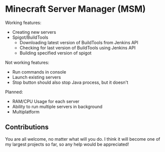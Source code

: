 # Minecraft Server Manager (MSM)

Working features:
- Creating new servers
- Spigot/BuildTools
    - Downloading latest version of BuildTools from Jenkins API
    - Checking for last version of BuildTools using Jenkins API
    - Building specified version of spigot

Not working features:
- Run commands in console
- Launch existing servers
- Stop button should also stop Java process, but it doesn't

Planned:
- RAM/CPU Usage for each server
- Ability to run multiple servers in background
- Multiplatform 

## Contributions
You are all welcome, no matter what will you do. I think it will become one of my largest projects so far, so any help would be appreciated!